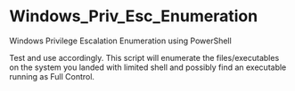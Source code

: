 # Windows_Priv_Esc_Enumeration
Windows Privilege Escalation Enumeration using PowerShell

Test and use accordingly. This script will enumerate the files/executables on the system you landed with limited shell and possibly find an executable running as Full Control.
